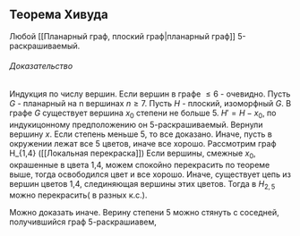 ## Теорема Хивуда
Любой [[Планарный граф, плоский граф|планарный граф]] 5-раскрашиваемый.

###### Доказательство
Индукция по числу вершин.
Если вершин в графе $\le 6$ - очевидно.
Пусть $G$ - планарный на n вершинах $n \ge7$.
Пусть $H$ - плоский, изоморфный $G$.
В графе $G$ существует вершина $x_0$ степени не больше 5.
$H' = H - x_0$, по индукицонному предположению он 5-раскрашиваемый. Вернули вершину $x$. Если степень меньше 5, то все доказано. 
Иначе, пусть в окружении лежат все 5 цветов, иначе все хорошо.
Рассмотрим граф H_{1,4} ([[Локальная перекраска]]) Если вершины, смежные $x_0$, окрашенные в цвета 1,4, можем спокойно перекрасить по теореме выше, тогда освободился цвет и все хорошо.
Иначе, существует цепь из вершин цветов 1,4, слединяющая вершины этих цветов.
Тогда в $H_{2,5}$ можно перекрасить( в разных к.с.).

Можно доказать иначе. Верину степени 5 можно стянуть с соседней, получившийся граф 5-раскрашиавем, 
